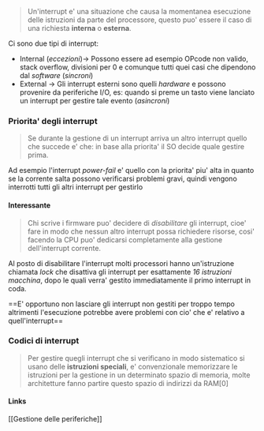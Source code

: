 >Un'interrupt e' una situazione che causa la momentanea esecuzione delle istruzioni da parte del processore, questo puo' essere il caso di una richiesta **interna** o **esterna**.

Ci sono due tipi di interrupt:
- Internal (*eccezioni*)-> Possono essere ad esempio OPcode non valido, stack overflow, divisioni per 0 e comunque tutti quei casi che dipendono dal *software* (*sincroni*)
- External -> Gli interrupt esterni sono quelli *hardware* e possono provenire da periferiche I/O, es: quando si preme un tasto viene lanciato un interrupt per gestire tale evento (*asincroni*)

### Priorita' degli interrupt
>Se durante la gestione di un interrupt arriva un altro interrupt quello che succede e' che: in base alla priorita' il SO decide quale gestire prima.

Ad esempio l'interrupt *power-fail* e' quello con la priorita' piu' alta in quanto se la corrente salta possono verificarsi problemi gravi, quindi vengono interrotti tutti gli altri interrupt per gestirlo

#### Interessante
>Chi scrive i firmware puo' decidere di *disabilitare* gli interrupt, cioe' fare in modo che nessun altro interrupt possa richiedere risorse, cosi' facendo la CPU puo' dedicarsi completamente alla gestione dell'interrupt corrente.

Al posto di disabilitare l'interrupt molti processori hanno un'istruzione chiamata *lock* che disattiva gli interrupt per esattamente *16 istruzioni macchina*, dopo le quali verra' gestito immediatamente il primo interrupt in coda.

 ==E' opportuno non lasciare gli interrupt non gestiti per troppo tempo altrimenti l'esecuzione potrebbe avere problemi con cio' che e' relativo a quell'interrupt==

### Codici di interrupt
>Per gestire quegli interrupt che si verificano in modo sistematico si usano delle **istruzioni speciali**, e' convenzionale memorizzare le istruzioni per la gestione in un determinato spazio di memoria, molte architetture fanno partire questo spazio di indirizzi da RAM[0]  

#### Links
[[Gestione delle periferiche]]